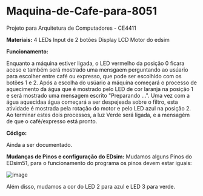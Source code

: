 # Maquina-de-Cafe-para-8051

Projeto para Arquitetura de Computadores - CE4411

**Materiais:**
4 LEDs
Input de 2 botões
Display LCD
Motor do edsim


**Funcionamento:**

Enquanto a máquina estiver ligada, o LED vermelho da posição 0 ficara aceso e também será mostrado uma mensgaem
perguntando ao usúario para escolher entre café ou expresso, que pode ser escolhido com os botões 1 e 2. Após a escolha do usúario
a máquina começará o processo de aquecimento da água que é mostrado pelo LED de cor laranja na posição 1 e será mostrado uma mensagem escrito
"Preparando ...". Uma vez com a água aquecidaa água começará a ser despejeada sobre o filtro, esta atividade é mostrada pela rotação do motor 
e pelo LED azul na posição 2. Ao terminar estes dois processos, a luz Verde será ligada, e a mensagém de que o café/expresso está pronto.

**Código:**

Ainda a ser documentado.

**Mudanças de Pinos e configuração do EDsim:**
Mudamos alguns Pinos do EDsim51, para o funcionamento do programa os pinos devem estar iguais:

![image](https://github.com/user-attachments/assets/9f7e3138-7f0c-40fa-9cf2-ebdb57740dfc)


Além disso, mudamos a cor do LED 2 para azul e LED 3 para verde.
